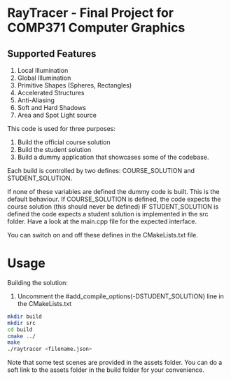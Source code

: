 # RayTracer - Final Project for COMP371 Computer Graphics

## Supported Features

1) Local Illumination
2) Global Illumination
3) Primitive Shapes (Spheres, Rectangles)
4) Accelerated Structures
5) Anti-Aliasing
6) Soft and Hard Shadows
7) Area and Spot Light source

This code is used for three purposes:

1) Build the official course solution
2) Build the student solution 
3) Build a dummy application that showcases some of the codebase.

Each build is controlled by two defines:
COURSE_SOLUTION and STUDENT_SOLUTION.

If none of these variables are defined the dummy code is built. This is the default behaviour.
If COURSE_SOLUTION is defined, the code expects the course solution (this should never be defined)
IF STUDENT_SOLUTION is defined the code expects a student solution is implemented in the src folder. Have a look at the main.cpp file for the expected interface.

You can switch on and off these defines in the CMakeLists.txt file. 

# Usage

Building the solution:
1) Uncomment the #add_compile_options(-DSTUDENT_SOLUTION) line in the CMakeLists.txt 
```bash
mkdir build
mkdir src
cd build
cmake ../
make
./raytracer <filename.json>
```

Note that some test scenes are provided in the assets folder. You can do a soft link to the assets folder in the build folder for your convenience.
